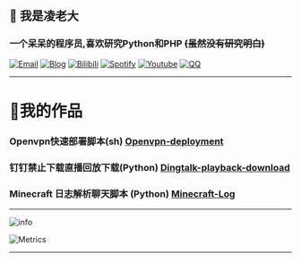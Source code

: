 ## 👋 我是凌老大
### 一个呆呆的程序员,喜欢研究Python和PHP ~~(虽然没有研究明白)~~
[![Email](https://img.shields.io/badge/Email-zhangzhixiang66233@outlook.com-0078D4?style=flat-square&logo=Microsoft%20Outlook)](mailto:zhangzhixiang66233@outlook.com)
[![Blog](https://img.shields.io/badge/Blog-bingling.me-0E83CD?style=flat-square&logo=Hexo)](https://bingling.me)
[![Bilibili](https://img.shields.io/badge/bilibili-linglaoda-00A1D6?style=flat-square&logo=Bilibili)](https://space.bilibili.com/488316288)
[![Spotify](https://img.shields.io/badge/Spotify-歌单-1DB954?style=flat-square&logo=Spotify)](https://open.spotify.com/playlist/1pgxvOfCELSSOdsu3ZiP4s?si=b0719c12422d4ac1)
[![Youtube](https://img.shields.io/badge/Youtube-凌老大-FF0000?style=flat-square&logo=YouTube)](https://www.youtube.com/channel/UCaY1aw0KQ-p_KcKp201L5xA)
[![QQ](https://img.shields.io/badge/QQ-2733936350-ff69b4?style=flat-square&logo=Tencent%20QQ)](http://wpa.qq.com/msgrd?v=3&uin=2733936350&site=qq&menu=yes)
***
# 🎇我的作品
### Openvpn快速部署脚本(sh) [Openvpn-deployment](https://github.com/linglaoda/Openvpn-deployment)
### 钉钉禁止下载直播回放下载(Python) [Dingtalk-playback-download](https://github.com/linglaoda/Dingtalk-playback-download)
### Minecraft 日志解析聊天脚本 (Python) [Minecraft-Log](https://github.com/linglaoda/Minecraft-Log)

***
![info](https://github-readme-stats.vercel.app/api?username=linglaoda&show_icons=true&count_private=true&hide=prs&theme=dark)

![Metrics](https://metrics.lecoq.io/linglaoda?template=classic&config.timezone=Asia%2FShanghai)
***

